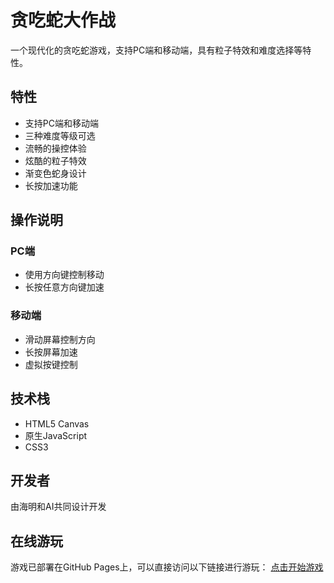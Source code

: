 # 贪吃蛇大作战

一个现代化的贪吃蛇游戏，支持PC端和移动端，具有粒子特效和难度选择等特性。

## 特性

- 支持PC端和移动端
- 三种难度等级可选
- 流畅的操控体验
- 炫酷的粒子特效
- 渐变色蛇身设计
- 长按加速功能

## 操作说明

### PC端
- 使用方向键控制移动
- 长按任意方向键加速

### 移动端
- 滑动屏幕控制方向
- 长按屏幕加速
- 虚拟按键控制

## 技术栈

- HTML5 Canvas
- 原生JavaScript
- CSS3

## 开发者

由海明和AI共同设计开发

## 在线游玩

游戏已部署在GitHub Pages上，可以直接访问以下链接进行游玩：
[点击开始游戏](https://snow1943.github.io/snake-game/)
